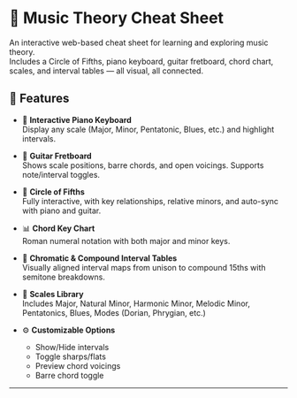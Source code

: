 # 🎼 Music Theory Cheat Sheet

An interactive web-based cheat sheet for learning and exploring music theory.  
Includes a Circle of Fifths, piano keyboard, guitar fretboard, chord chart, scales, and interval tables — all visual, all connected.

## 🌟 Features

- 🎹 **Interactive Piano Keyboard**  
  Display any scale (Major, Minor, Pentatonic, Blues, etc.) and highlight intervals.

- 🎸 **Guitar Fretboard**  
  Shows scale positions, barre chords, and open voicings. Supports note/interval toggles.

- 🔄 **Circle of Fifths**  
  Fully interactive, with key relationships, relative minors, and auto-sync with piano and guitar.

- 📊 **Chord Key Chart**  
  Roman numeral notation with both major and minor keys.

- 📐 **Chromatic & Compound Interval Tables**  
  Visually aligned interval maps from unison to compound 15ths with semitone breakdowns.

- 🧭 **Scales Library**  
  Includes Major, Natural Minor, Harmonic Minor, Melodic Minor, Pentatonics, Blues, Modes (Dorian, Phrygian, etc.)

- ⚙️ **Customizable Options**  
  - Show/Hide intervals  
  - Toggle sharps/flats  
  - Preview chord voicings  
  - Barre chord toggle

---
